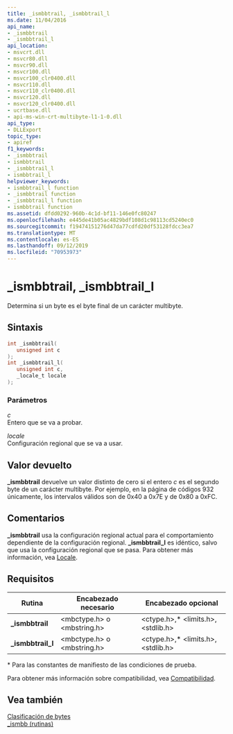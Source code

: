 ```yaml
---
title: _ismbbtrail, _ismbbtrail_l
ms.date: 11/04/2016
api_name:
- _ismbbtrail
- _ismbbtrail_l
api_location:
- msvcrt.dll
- msvcr80.dll
- msvcr90.dll
- msvcr100.dll
- msvcr100_clr0400.dll
- msvcr110.dll
- msvcr110_clr0400.dll
- msvcr120.dll
- msvcr120_clr0400.dll
- ucrtbase.dll
- api-ms-win-crt-multibyte-l1-1-0.dll
api_type:
- DLLExport
topic_type:
- apiref
f1_keywords:
- _ismbbtrail
- ismbbtrail
- _ismbbtrail_l
- ismbbtrail_l
helpviewer_keywords:
- ismbbtrail_l function
- _ismbbtrail function
- _ismbbtrail_l function
- ismbbtrail function
ms.assetid: dfdd0292-960b-4c1d-bf11-146e0fc80247
ms.openlocfilehash: e445de41b05ac4829bdf108d1c98113cd5240ec0
ms.sourcegitcommit: f19474151276d47da77cdfd20df53128fdcc3ea7
ms.translationtype: MT
ms.contentlocale: es-ES
ms.lasthandoff: 09/12/2019
ms.locfileid: "70953973"
---
```

# <a name="_ismbbtrail-_ismbbtrail_l"></a>_ismbbtrail, _ismbbtrail_l

Determina si un byte es el byte final de un carácter multibyte.

## <a name="syntax"></a>Sintaxis

```C
int _ismbbtrail(
   unsigned int c
);
int _ismbbtrail_l(
   unsigned int c,
   _locale_t locale
);
```

### <a name="parameters"></a>Parámetros

*c*<br/>
Entero que se va a probar.

*locale*<br/>
Configuración regional que se va a usar.

## <a name="return-value"></a>Valor devuelto

**_ismbbtrail** devuelve un valor distinto de cero si el entero *c* es el segundo byte de un carácter multibyte. Por ejemplo, en la página de códigos 932 únicamente, los intervalos válidos son de 0x40 a 0x7E y de 0x80 a 0xFC.

## <a name="remarks"></a>Comentarios

**_ismbbtrail** usa la configuración regional actual para el comportamiento dependiente de la configuración regional. **_ismbbtrail_l** es idéntico, salvo que usa la configuración regional que se pasa. Para obtener más información, vea [Locale](../../c-runtime-library/locale.md).

## <a name="requirements"></a>Requisitos

|Rutina|Encabezado necesario|Encabezado opcional|
|-------------|---------------------|---------------------|
|**_ismbbtrail**|\<mbctype.h> o \<mbstring.h>|\<ctype.h>,* \<limits.h>, \<stdlib.h>|
|**_ismbbtrail_l**|\<mbctype.h> o \<mbstring.h>|\<ctype.h>,* \<limits.h>, \<stdlib.h>|

\* Para las constantes de manifiesto de las condiciones de prueba.

Para obtener más información sobre compatibilidad, vea [Compatibilidad](../../c-runtime-library/compatibility.md).

## <a name="see-also"></a>Vea también

[Clasificación de bytes](../../c-runtime-library/byte-classification.md)<br/>
[_ismbb (rutinas)](../../c-runtime-library/ismbb-routines.md)<br/>
